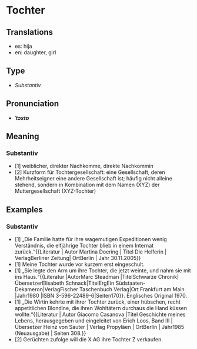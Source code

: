 # Tochter
## Translations
- es: hija
- en: daughter, girl
## Type
- _Substantiv_
## Pronunciation
- **_ˈtɔxtɐ_**
## Meaning
### Substantiv
- [1] weiblicher, direkter Nachkomme, direkte Nachkommin
- [2] Kurzform für Tochtergesellschaft: eine Gesellschaft, deren Mehrheitseigner eine andere Gesellschaft ist; häufig nicht alleine stehend, sondern in Kombination mit dem Namen (XYZ) der Muttergesellschaft (XYZ-Tochter)
## Examples
### Substantiv
- [1] „Die Familie hatte für ihre wagemutigen Expeditionen wenig Verständnis, die elfjährige Tochter blieb in einem Internat zurück.“<ref>{{Literatur | Autor Martina Doering | Titel Die Helferin | VerlagBerliner Zeitung| OrtBerlin | Jahr 30.11.2005}}</ref>
- [1] Meine Tochter wurde vor kurzem erst eingeschult.
- [1] „Sie legte den Arm um ihre Tochter, die jetzt weinte, und nahm sie mit ins Haus.“<ref>{{Literatur |AutorMarc Steadman |TitelSchwarze Chronik|ÜbersetzerElisabeth Schnack|TitelErgEin Südstaaten-Dekameron|VerlagFischer Taschenbuch Verlag|Ort Frankfurt am Main |Jahr1980 |ISBN 3-596-22489-6|Seiten170}}. Englisches Original 1970.</ref>
- [1] „Die Wirtin kehrte mit ihrer Tochter zurück, einer hübschen, recht appetitlichen Blondine, die ihren Wohltätern durchaus die Hand küssen wollte.“<ref>{{Literatur | Autor Giacomo Casanova |Titel Geschichte meines Lebens, herausgegeben und eingeleitet von Erich Loos, Band III | Übersetzer Heinz von Sauter | Verlag Propyläen | OrtBerlin | Jahr1985 (Neuausgabe) | Seiten 308.}}</ref>
- [2] Gerüchten zufolge will die X AG ihre Tochter Z verkaufen.
